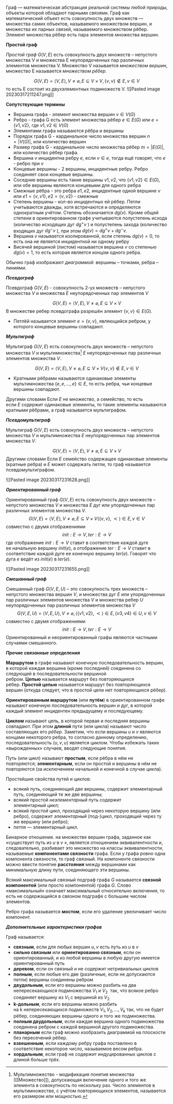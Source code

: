 Граф — математическая абстракция реальной системы любой природы, объекты которой обладают парными связями. Граф как математический объект есть совокупность двух множеств — множества самих объектов, называемого множеством вершин, и множества их парных связей, называемого множеством рёбер. Элемент множества рёбер есть пара элементов множества вершин.

**Простой граф**

_Простой граф_ $G(V, E)$ есть совокупность двух множеств – непустого множества V и множества E неупорядоченных пар различных элементов множества V. Множество V называется _множеством вершин_, множество E называется _множеством рёбер._

$$G(V, E) = \langle V, E \rangle , V \ne \varnothing , E \subseteq V \times V, \{v, v\} \notin E, v \in V  $$
то есть E состоит из двухэлементных подмножеств V.
![[Pasted image 20230317211247.png]]

**Сопутствующие термины**

- Вершина графа - элемент множества вершин $v \in V(G)$ 
- Ребро - графа G есть элемент множества рёбер $e \in E(G)$ или $e = \{v1, v2\}$, где $v1, v2 \in V(G)$ 
- Элементами графа называются рёбра и вершины
- Порядок графа G - кардинальное число множества вершин $n = \vert V(G) \vert$, или количество вершин
- Размер графа G - кардинальное число множества рёбер $m = \vert E(G) \vert$, или количество рёбер графа. 
- Вершина $v$ инцидентна ребру $e$, если $v \in e$, тогда ещё говорят, что $e$ - ребро при $v$
- Концевые вершины - 2 вершины, инцидентные ребру. Ребро соединяет свои концевые вершины.
- Соседние вершины есть такие вершины $v1, v2$, что $\{v1, v2 \} \in E(G)$, или обе вершины являются концевыми для одного ребра
- Смежные рёбра - это ребра $e1, e2$, инцидентные одной вершине $v$ или $e1 = \{v, v1\}, e2 = \{v, v2\}$ - смежные
- Степень вершины - кол-во инцидентных ей рёбер. Петли учитываются дважды, хотя встречаются и определяются однократным учётом. Степень обозначается $dg(v)$. Кроме общей степени в ориентированном графе учитываются полустепень исхода (количество исходящих дуг $dg^{+}v$ ) и полустепень захода (количество входящих дуг $dg^{-}v$ ), при этом $dg(v) = dg^{+}v + dg^{-}v$.
- Вершина $v$ называется изолированной, если степень $dg(v) = 0$, то есть она не является инцидентной ни одному ребру 
- Висячей вершиной (листом) называется вершина $v$ со степенью $dg(v) = 1$, то есть которая является концом одного ребра.

Обычно граф изображают _диаграммой_: вершины – точками, ребра – линиями.

***Псевдограф***

Псевдограф $G(V, E)$ - совокупность 2-ух множеств – непустого множества $V$ и множества $E$ неупорядоченных пар элементов $V$

$$G(V, E) = \langle V, E \rangle , V \ne \varnothing , E \subseteq V \times V$$
В множестве ребер псевдографа разрешён элемент $\{v, v\} \in E(G)$. 
- Петлёй называется элемент $e = \{v, v\}$, являющийся ребром, у которого концевые вершины совпадают. 

***Мультиграф***

Мультиграф $G(V, E)$ есть совокупность двух множеств – непустого множества $V$ и мультимножества[^1] $E$ неупорядоченных пар различных элементов множества $V$. 

$$G(V, E) = \langle V, E \rangle , V \ne \varnothing , E \subseteq V \times V \{v, v\} \notin E, v \in V$$
- Кратными рёбрами называются одинаковые элементы мультимножества $\{e, e, \dots, e\} \in E$, то есть ребра, чьи концевые вершины совпадают. 

Другими словами Если $E$ не множество, а семейство, то есть если $E$ содержит одинаковые элементы, то такие элементы называются кратными рёбрами, а граф называется мультиграфом.

***Псевдомультиграф***

Мультиграф $G(V, E)$ есть совокупность двух множеств – непустого множества $V$ и мультимножества $E$ неупорядоченных пар элементов множества $V$. 

$$G(V, E) = \langle V, E \rangle , V \ne \varnothing , E \subseteq V \times V$$
Другими словами Если $E$ семейство содержащее одинаковые элементы (кратные ребра) и $E$ может содержать петли, то граф называется псевдомультиграфом. 

![[Pasted image 20230317231628.png]]

***Ориентированный граф***

Ориентированный граф $G(V, E)$ есть совокупность двух множеств – непустого множества $V$ и множества $E$ дуг или упорядоченных пар различных элементов множества $V$.
$$G(V, E) = \langle V, E \rangle , V \ne \varnothing , E \subseteq V \times V \langle \{v, v\}, \prec \rangle \in E, v \in V$$
совместно с двумя отображениями
$$init: E \to V, ter: E \to V$$
где отображение $init : E \to V$ ставит в соответствие каждой дуге ее начальную вершину $init(e)$, а отображение $ter: E \to V$ ставит в соответствие каждой дуге ее конечную вершину $ter(e)$. Говорят что дуга $e$ ведёт из $init(e)$ в $ter(e)$. 

![[Pasted image 20230317231655.png]]

***Смешанный граф***

Смешанный граф $G(V, E, U)$ – это совокупность трех множеств – непустого множества вершин $V$, и множества дуг $E$ или упорядоченных пар различных элементов множества $V$ и множества ребер $U$ неупорядоченных пар различных элементов множества $V$ $$G(V, E, U) = \langle V, E, U \rangle, V \ne \varnothing, \langle \{v1, v2\}, \prec \rangle \in E, \{v3, v4\} \in U, v \in V $$
совместно с двумя отображениями
$$init: E \to V, ter: E \to V$$
Ориентированный и неориентированный графы являются частными случаями смешанного.


***Прочие связанные определения***

**Маршрутом** в графе называют конечную последовательность вершин, в которой каждая вершина (кроме последней) соединена со следующей в последовательности вершиной ребром. **Цепью** называется маршрут без повторяющихся рёбер. **Простой цепью** называется маршрут без повторяющихся вершин (откуда следует, что в простой цепи нет повторяющихся рёбер). 

**Ориентированным маршрутом** (или **путём**) в ориентированном графе называют конечную последовательность вершин и дуг, в которой каждый элемент инцидентен предыдущему и последующему. 

**Циклом** называют цепь, в которой первая и последняя вершины совпадают. При этом **длиной** пути (или цикла) называют число составляющих его _рёбер_. Заметим, что если вершины $u$ и $v$ являются концами некоторого ребра, то согласно данному определению, последовательность $(u, v, u)$ является циклом. Чтобы избежать таких «вырожденных» случаев, вводят следующие понятия. 

Путь (или цикл) называют **простым**, если рёбра в нём не повторяются; **элементарным**, если он простой и вершины в нём не повторяются (за исключением начальной и конечной в случае цикла).

Простейшие свойства путей и циклов:

-   всякий путь, соединяющий две вершины, содержит элементарный путь, соединяющий те же две вершины;
-   всякий простой _неэлементарный_ путь содержит элементарный _цикл_;
-   всякий _простой_ цикл, проходящий через некоторую вершину (или ребро), содержит _элементарный_ (под-)цикл, проходящий через ту же вершину (или ребро);
-   петля — элементарный цикл.

Бинарное отношение. на множестве вершин графа, заданное как «существует путь из $u$ в $v$ », является отношением эквивалентности и, следовательно, разбивает это множество на классы эквивалентности, называемые **компонентами связности** графа. Если у графа ровно одна компонента связности, то граф связный. На компоненте связности можно ввести понятие **расстояния** между вершинами как минимальную длину пути, соединяющего эти вершины.

Всякий максимальный связный подграф графа $G$ называется **связной компонентой** (или просто компонентой) графа $G$. Слово «максимальный» означает максимальный относительно включения, то есть не содержащийся в связном подграфе с большим числом элементов.

Ребро графа называется **мостом**, если его удаление увеличивает число компонент.

***Дополнительные характеристики графов***

Граф называется:
- **связным**, если для любых вершин $u, v$ есть путь из $u$ в $v$ 
- **сильно связным** или **ориентированно связным**, если он ориентированный, и из любой вершины в любую другую имеется ориентированный путь
- **деревом**, если он связный и не содержит нетривиальных циклов
- **полным**, если любые его две (различные, если не допускаются петли) вершины соединены ребром
- **двудольным**, если его вершины можно разбить на два непересекающихся подмножества $V_{1}$ и $V_{2}$  так, что всякое ребро соединяет вершину из $V_{1}$ с вершиной из $V_{2}$ 
- **k-дольным**, если его вершины можно разбить на k непересекающихся подмножеств $V_{1}, V_{2}, \dots, V_{k}$ так, что не будет рёбер, соединяющих вершины одного и того же подмножества. 
- **полным двудольным**, если каждая вершина одного подмножества соединена ребром с каждой вершиной другого подмножества.
- **планарным** если граф можно изобразить диаграммой на плоскости без пересечений рёбер.
- **взвешенным**, если каждому ребру графа поставлено в соответствие некоторое число, называемое весом ребра.
- **хордальным**, если граф не содержит индуцированных циклов с длиной больше трёх.
 
[^1]: Мультимножество - модификация понятия множества ([[Множество]]), допускающая включение одного и того же элемента в совокупность по нескольку раз. Число элементов в мультимножестве, с учётом повторяющихся элементов, называется его размером или мощностью.
